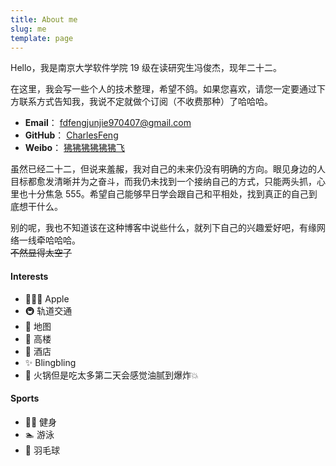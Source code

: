 ```yaml
---
title: About me
slug: me
template: page
---
```


Hello，我是南京大学软件学院 19 级在读研究生冯俊杰，现年二十二。

在这里，我会写一些个人的技术整理，希望不鸽。如果您喜欢，请您一定要通过下方联系方式告知我，我说不定就做个订阅（不收费那种）了哈哈哈。

+ **Email**： <fdfengjunjie970407@gmail.com>
+ **GitHub**： [CharlesFeng](https://github.com/CharlesFeng47)
+ **Weibo**： [狒狒狒狒狒狒飞](https://weibo.com/u/5708997053)

虽然已经二十二，但说来羞赧，我对自己的未来仍没有明确的方向。眼见身边的人目标都愈发清晰并为之奋斗，而我仍未找到一个接纳自己的方式，只能两头抓，心里也十分焦急 555。希望自己能够早日学会跟自己和平相处，找到真正的自己到底想干什么。

别的呢，我也不知道该在这种博客中说些什么，就列下自己的兴趣爱好吧，有缘网络一线牵哈哈哈。<br>~~不然显得太空了~~

#### Interests

+ 👨🏻‍💻 Apple
+ 🚇 轨道交通
+ 🍁 地图
+ 🌆 高楼
+ 🏨 酒店
+ ✨ Blingbling
+ 🥘 火锅但是吃太多第二天会感觉油腻到爆炸💥

#### Sports

+ 💪🏻 健身
+ 🏊 游泳
+ 🏸 羽毛球